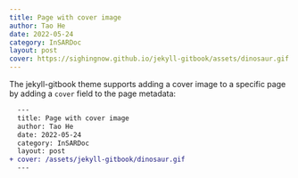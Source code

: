 ```yaml
---
title: Page with cover image
author: Tao He
date: 2022-05-24
category: InSARDoc
layout: post
cover: https://sighingnow.github.io/jekyll-gitbook/assets/dinosaur.gif
---
```


The jekyll-gitbook theme supports adding a cover image to a specific page by adding
a `cover` field to the page metadata:

```diff
  ---
  title: Page with cover image
  author: Tao He
  date: 2022-05-24
  category: InSARDoc
  layout: post
+ cover: /assets/jekyll-gitbook/dinosaur.gif
  ---
```
